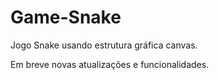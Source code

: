 # Game-Snake
 Jogo Snake usando estrutura gráfica canvas.
 
 Em breve novas atualizações e funcionalidades.
